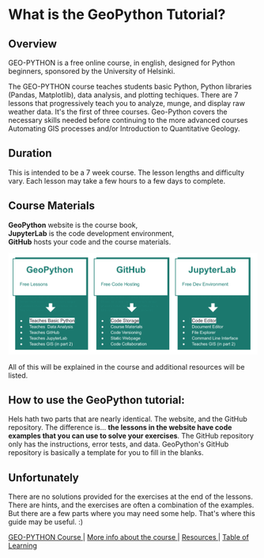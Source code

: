 # What is the GeoPython Tutorial?


## Overview
GEO-PYTHON is a free online course, in english, designed for Python beginners, sponsored by the University of Helsinki. 

The GEO-PYTHON course teaches students  basic Python, Python libraries (Pandas, Matplotlib), data analysis, and plotting techiques.  There are 7 lessons that progressively teach you to analyze, munge, and display raw weather data. It's the first of three courses. Geo-Python covers the necessary skills needed before continuing to the more advanced courses Automating GIS processes and/or Introduction to Quantitative Geology. 

## Duration
This is intended to be a 7 week course. The lesson lengths and difficulty vary. Each lesson may take a few hours to a few days to complete. 


 
## Course Materials 

**GeoPython**  website is the course book,  
**JupyterLab** is the code development environment,  
**GitHub** hosts your code and the course materials.

![Image](img/Hels_Parts1.svg)
 
All of this will be explained in the course and additional resources will be listed. 
## How to use the GeoPython tutorial:
Hels hath two parts that are nearly identical. The website, and the GitHub repository. The difference is... **the lessons in the website have code examples that you can use to solve your exercises**. The GitHub repository only has the instructions, error tests, and data. GeoPython's GitHub repository is basically a template for you to fill in the blanks.

## Unfortunately 
There are no solutions provided for the exercises at the end of the lessons. There are hints, and the exercises are often a combination of the examples. But there are a few parts where you may need some help. That's where this guide may be useful. :)



[  GEO-PYTHON Course  ](https://geo-python-site.readthedocs.io/en/latest/)  |  [  More info about the course  ](read_more.md) | [  Resources  ](learn_more.md) |  [Table of Learning  ](table_of_learning.md)








